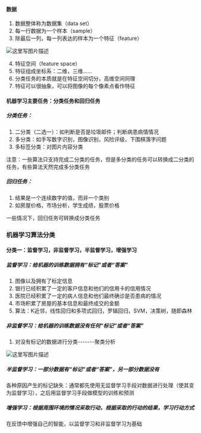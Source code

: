 #### 数据
1. 数据整体称为数据集（data set）
2. 每一行数据为一个样本（sample）
3. 除最后一列，每一列表达的样本为一个特征（feature）

![这里写图片描述](https://img-blog.csdn.net/20180707142337809?watermark/2/text/aHR0cHM6Ly9ibG9nLmNzZG4ubmV0L2F5YW5nYW5uOTE1/font/5a6L5L2T/fontsize/400/fill/I0JBQkFCMA==/dissolve/70)

4. 特征空间（feature space）
5. 特征组成坐标系：二维，三维……
6. 分类任务的本质就是在特征空间切分，高维空间同理
7. 特征可以很抽象，可以将图像的每个像素点看作特征

#### 机器学习主要任务：分类任务和回归任务

##### 分类任务：
1. 二分类（二选一）：如判断是否是垃圾邮件；判断病患病情情况
2. 多分类：如手写数字识别，图像识别，风险评级，下围棋落字问题
3. 多标签分类：对图片内容分类

注意：一些算法只支持完成二分类的任务，但是多分类的任务可以转换成二分类的任务，有些算法天然完成多分类任务

##### 回归任务：
1. 结果是一个连续数字的值，而非一个类别
2. 如房屋价格，市场分析，学生成绩，股票价格

一些情况下，回归任务可转换成分类任务

### 机器学习算法分类
#### 分类一：监督学习，非监督学习，半监督学习，增强学习
##### 监督学习：给机器的训练数据拥有“标记”或者“答案”
1. 图像以及拥有了标定信息
2. 银行已经积累了一定的客户信息和他们的信用卡的信用情况
3. 医院已经积累了一定的病人信息和他们最终确诊是否患病的情况
4. 市场积累了房屋的基本信息和最终成交的金额
5. 算法：K近邻，线性回归和多项式回归，罗辑回归，SVM，决策树，随即森林

##### 非监督学习：给机器的训练数据没有任何“标记”或者“答案”
1. 对没有标记的数据进行分类-------聚类分析

![这里写图片描述](https://img-blog.csdn.net/20180707144259423?watermark/2/text/aHR0cHM6Ly9ibG9nLmNzZG4ubmV0L2F5YW5nYW5uOTE1/font/5a6L5L2T/fontsize/400/fill/I0JBQkFCMA==/dissolve/70)

##### 半监督学习：一部分数据有“标记”或者“答案”，另一部分数据没有
各种原因产生的标记缺失：通常都先使用无监督学习手段对数据进行处理（使其变为监督学习），之后用监督学习手段做模型的训练和预测

##### 增强学习：根据周围环境的情况采取行动，根据采取的行动的结果，学习行动方式

在反馈中增强自己的智能，以监督学习和非监督学习为基础
